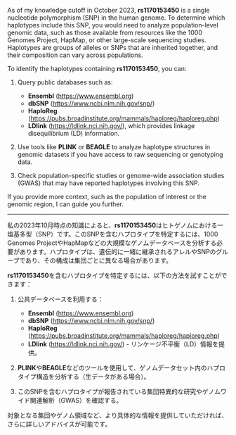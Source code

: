 As of my knowledge cutoff in October 2023, **rs1170153450** is a single nucleotide polymorphism (SNP) in the human genome. To determine which haplotypes include this SNP, you would need to analyze population-level genomic data, such as those available from resources like the 1000 Genomes Project, HapMap, or other large-scale sequencing studies. Haplotypes are groups of alleles or SNPs that are inherited together, and their composition can vary across populations.

To identify the haplotypes containing **rs1170153450**, you can:

1. Query public databases such as:
   - **Ensembl** (https://www.ensembl.org)
   - **dbSNP** (https://www.ncbi.nlm.nih.gov/snp/)
   - **HaploReg** (https://pubs.broadinstitute.org/mammals/haploreg/haploreg.php)
   - **LDlink** (https://ldlink.nci.nih.gov/), which provides linkage disequilibrium (LD) information.

2. Use tools like **PLINK** or **BEAGLE** to analyze haplotype structures in genomic datasets if you have access to raw sequencing or genotyping data.

3. Check population-specific studies or genome-wide association studies (GWAS) that may have reported haplotypes involving this SNP.

If you provide more context, such as the population of interest or the genomic region, I can guide you further.

---

私の2023年10月時点の知識によると、**rs1170153450**はヒトゲノムにおける一塩基多型（SNP）です。このSNPを含むハプロタイプを特定するには、1000 Genomes ProjectやHapMapなどの大規模なゲノムデータベースを分析する必要があります。ハプロタイプは、遺伝的に一緒に継承されるアレルやSNPのグループであり、その構成は集団ごとに異なる場合があります。

**rs1170153450**を含むハプロタイプを特定するには、以下の方法を試すことができます：

1. 公共データベースを利用する：
   - **Ensembl** (https://www.ensembl.org)
   - **dbSNP** (https://www.ncbi.nlm.nih.gov/snp/)
   - **HaploReg** (https://pubs.broadinstitute.org/mammals/haploreg/haploreg.php)
   - **LDlink** (https://ldlink.nci.nih.gov/) - リンケージ不平衡（LD）情報を提供。

2. **PLINK**や**BEAGLE**などのツールを使用して、ゲノムデータセット内のハプロタイプ構造を分析する（生データがある場合）。

3. このSNPを含むハプロタイプが報告されている集団特異的な研究やゲノムワイド関連解析（GWAS）を確認する。

対象となる集団やゲノム領域など、より具体的な情報を提供していただければ、さらに詳しいアドバイスが可能です。